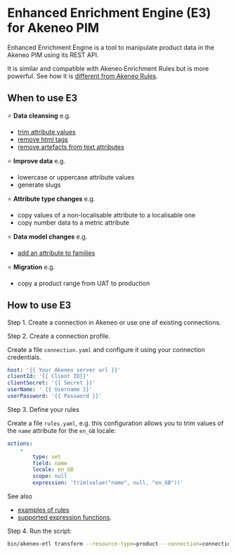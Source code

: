 # Enhanced Enrichment Engine (E3) for Akeneo PIM

Enhanced Enrichment Engine is a tool to manipulate product data in the Akeneo PIM using its REST API.

It is similar and compatible with Akeneo Enrichment Rules but is more powerful. See how it is [different from Akeneo Rules](docs/compare-with-akeneo-rules.md).

## When to use E3

:star:&nbsp;**Data cleansing** e.g. 
* [trim attribute values](docs/examples/trim.md)
* [remove html tags](docs/examples/remove-html-tags.md)
* [remove artefacts from text attributes](docs/examples/replace.md)

:star:&nbsp;**Improve data** e.g.
* lowercase or uppercase attribute values
* generate slugs

:star:&nbsp;**Attribute type changes** e.g.
* copy values of a non-localisable attribute to a localisable one
* copy number data to a metric attribute

:star:&nbsp;**Data model changes** e.g.
* [add an attribute to families](docs/examples/add-attribute-to-families.md)

:star:&nbsp;**Migration** e.g. 
* copy a product range from UAT to production  

## How to use E3

Step 1. Create a connection in Akeneo or use one of existing connections.

Step 2. Create a connection profile.

Create a file `connection.yaml` and configure it using your connection credentials.

```yaml
host: '{{ Your Akeneo server url }}'
clientId: '{{ Client ID}}'
clientSecret: '{{ Secret }}'
userName: ' {{ Username }}'
userPassword: '{{ Password }}'
```

Step 3. Define your rules

Create a file `rules.yaml`, e.g. this configuration allows you to trim values of the `name` attribute for the `en_GB` locale:

```yaml
actions:
    -
        type: set
        field: name
        locale: en_GB
        scope: null
        expression: 'trim(value("name", null, "en_GB"))'
```

See also 
 * [examples of rules](docs/example-list.md) 
 * [supported expression functions](docs/function-list.md).


Step 4. Run the script:
```bash
bin/akeneo-etl transform --resource-type=product --connection=connection.yaml --profile=rules.yaml
```
